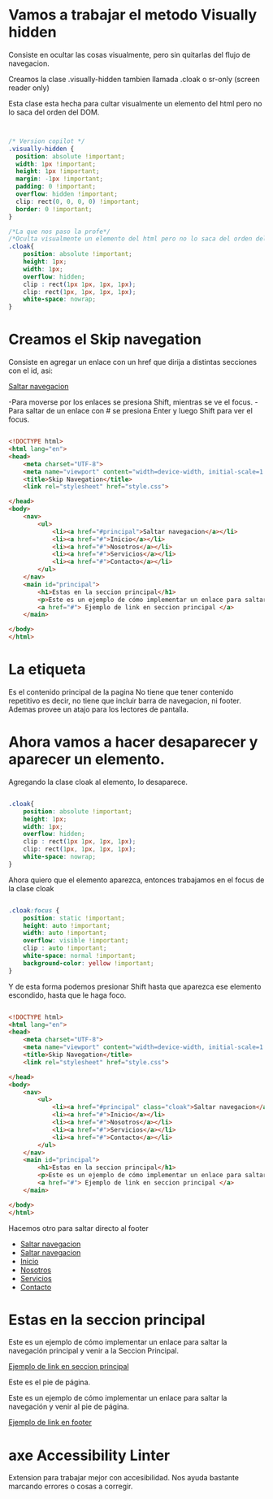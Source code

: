 # Vamos a trabajar el metodo Visually hidden

Consiste en ocultar las cosas visualmente, pero sin quitarlas del flujo de navegacion.

Creamos la clase .visually-hidden tambien llamada .cloak o sr-only (screen reader only)

Esta clase esta hecha para cultar visualmente un elemento del html pero no lo saca del orden del DOM.

```css


/* Version copilot */
.visually-hidden {
  position: absolute !important;
  width: 1px !important;
  height: 1px !important;
  margin: -1px !important;
  padding: 0 !important;
  overflow: hidden !important;
  clip: rect(0, 0, 0, 0) !important;
  border: 0 !important;
}

/*La que nos paso la profe*/
/*Oculta visualmente un elemento del html pero no lo saca del orden del DOM*/
.cloak{
    position: absolute !important;
    height: 1px;
    width: 1px;
    overflow: hidden; 
    clip : rect(1px 1px, 1px, 1px);
    clip: rect(1px, 1px, 1px, 1px);
    white-space: nowrap;                                                                 
}

```

# Creamos el Skip navegation

Consiste en agregar un enlace con un href que dirija a distintas secciones con el id, asi:

<a href="#principal">Saltar navegacion</a>

<main id="principal">
</main>

-Para moverse por los enlaces se presiona Shift, mientras se ve el focus.
-Para saltar de un enlace con # se presiona Enter y luego Shift para ver el focus.


```html

<!DOCTYPE html>
<html lang="en">
<head>
    <meta charset="UTF-8">
    <meta name="viewport" content="width=device-width, initial-scale=1.0">
    <title>Skip Navegation</title>
    <link rel="stylesheet" href="style.css">

</head>
<body>
    <nav>
        <ul>
            <li><a href="#principal">Saltar navegacion</a></li>
            <li><a href="#">Inicio</a></li>
            <li><a href="#">Nosotros</a></li>
            <li><a href="#">Servicios</a></li>
            <li><a href="#">Contacto</a></li>
        </ul>
    </nav>
    <main id="principal">
        <h1>Estas en la seccion principal</h1>
        <p>Este es un ejemplo de cómo implementar un enlace para saltar la navegación principal y venir a la Seccion Principal.</p>
        <a href="#"> Ejemplo de link en seccion principal </a>
    </main>

</body>
</html>

```

# La etiqueta <main></main> 

Es el contenido principal de la pagina
No tiene que tener contenido repetitivo es decir, no tiene que incluir barra de navegacion, ni footer.
Ademas provee un atajo para los lectores de pantalla.


# Ahora vamos a hacer desaparecer y aparecer un elemento.

Agregando la clase cloak al elemento, lo desaparece.

```css

.cloak{
    position: absolute !important;
    height: 1px;
    width: 1px;
    overflow: hidden; 
    clip : rect(1px 1px, 1px, 1px);
    clip: rect(1px, 1px, 1px, 1px);
    white-space: nowrap;  
}

```

Ahora quiero que el elemento aparezca, entonces trabajamos en el focus de la clase cloak

```css

.cloak:focus {
    position: static !important;
    height: auto !important;
    width: auto !important;
    overflow: visible !important;
    clip : auto !important;
    white-space: normal !important; 
    background-color: yellow !important;
}
```

Y de esta forma podemos presionar Shift hasta que aparezca ese elemento escondido, hasta que le haga foco.

```html

<!DOCTYPE html>
<html lang="en">
<head>
    <meta charset="UTF-8">
    <meta name="viewport" content="width=device-width, initial-scale=1.0">
    <title>Skip Navegation</title>
    <link rel="stylesheet" href="style.css">

</head>
<body>
    <nav>
        <ul>
            <li><a href="#principal" class="cloak">Saltar navegacion</a></li>
            <li><a href="#">Inicio</a></li>
            <li><a href="#">Nosotros</a></li>
            <li><a href="#">Servicios</a></li>
            <li><a href="#">Contacto</a></li>
        </ul>
    </nav>
    <main id="principal">
        <h1>Estas en la seccion principal</h1>
        <p>Este es un ejemplo de cómo implementar un enlace para saltar la navegación principal y venir a la Seccion Principal.</p>
        <a href="#"> Ejemplo de link en seccion principal </a>
    </main>

</body>
</html>
```



Hacemos otro para saltar directo al footer


<!DOCTYPE html>
<html lang="en">
<head>
    <meta charset="UTF-8">
    <meta name="viewport" content="width=device-width, initial-scale=1.0">
    <title>Skip Navegation</title>
    <link rel="stylesheet" href="style.css">

</head>
<body>
    <nav>
        <ul>
            <li><a href="#principal" class="cloak">Saltar navegacion</a></li>
            <li><a href="#footer" class="cloak">Saltar navegacion</a></li>
            <li><a href="#">Inicio</a></li>
            <li><a href="#">Nosotros</a></li>
            <li><a href="#">Servicios</a></li>
            <li><a href="#">Contacto</a></li>
        </ul>
    </nav>
    <main id="principal">
        <h1>Estas en la seccion principal</h1>
        <p>Este es un ejemplo de cómo implementar un enlace para saltar la navegación principal y venir a la Seccion Principal.</p>
        <a href="#"> Ejemplo de link en seccion principal </a>
    </main>
    <footer id="footer">
        <p>Este es el pie de página.</p>
        <p>Este es un ejemplo de cómo implementar un enlace para saltar la navegación y venir al pie de página.</p>
        <a href="#"> Ejemplo de link en footer </a>
    </footer>
</body>
</html>



# axe Accessibility Linter

Extension para trabajar mejor con accesibilidad. Nos ayuda bastante marcando errores o cosas a corregir.

